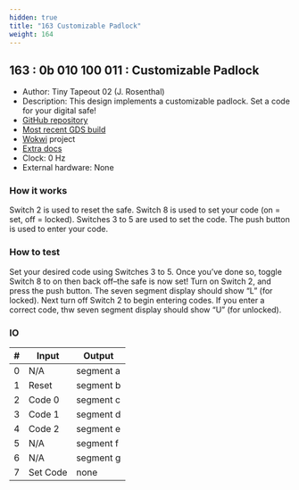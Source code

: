 ```yaml
---
hidden: true
title: "163 Customizable Padlock"
weight: 164
---
```


## 163 : 0b 010 100 011 : Customizable Padlock

* Author: Tiny Tapeout 02 (J. Rosenthal)
* Description: This design implements a customizable padlock. Set a code for your digital safe!
* [GitHub repository](https://github.com/jdrosent/tt02-padlock)
* [Most recent GDS build](https://github.com/jdrosent/tt02-padlock/actions/runs/3614730503)
* [Wokwi](https://wokwi.com/projects/347417602591556180) project
* [Extra docs](https://wokwi.com/projects/347417602591556180)
* Clock: 0 Hz
* External hardware: None



### How it works

Switch 2 is used to reset the safe. Switch 8 is used to set your code (on = set, off = locked). Switches 3 to 5 are used to set the code. The push button is used to enter your code.

### How to test

Set your desired code using Switches 3 to 5. Once you’ve done so, toggle Switch 8 to on then back off–the safe is now set! Turn on Switch 2, and press the push button. The seven segment display should show “L” (for locked). Next turn off Switch 2 to begin entering codes. If you enter a correct code, thw seven segment display should show “U” (for unlocked).

### IO

| # | Input        | Output       |
|---|--------------|--------------|
| 0 | N/A  | segment a |
| 1 | Reset  | segment b |
| 2 | Code 0  | segment c |
| 3 | Code 1  | segment d |
| 4 | Code 2  | segment e |
| 5 | N/A  | segment f |
| 6 | N/A  | segment g |
| 7 | Set Code  | none |
